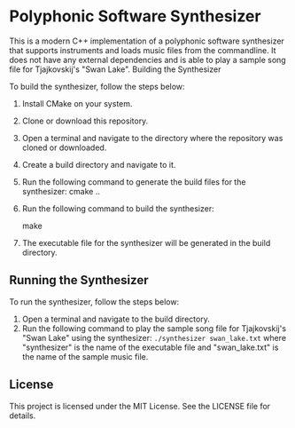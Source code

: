 # Polyphonic Software Synthesizer

This is a modern C++ implementation of a polyphonic software synthesizer that supports instruments and loads music files from the commandline. It does not have any external dependencies and is able to play a sample song file for Tjajkovskij's "Swan Lake".
Building the Synthesizer

To build the synthesizer, follow the steps below:

1. Install CMake on your system.
1. Clone or download this repository.
1. Open a terminal and navigate to the directory where the repository was cloned or downloaded.
1. Create a build directory and navigate to it.
1. Run the following command to generate the build files for the synthesizer:
    cmake ..
1. Run the following command to build the synthesizer:

    make

1. The executable file for the synthesizer will be generated in the build directory.

## Running the Synthesizer

To run the synthesizer, follow the steps below:

1. Open a terminal and navigate to the build directory.
2. Run the following command to play the sample song file for Tjajkovskij's "Swan Lake" using the synthesizer:
  ``./synthesizer swan_lake.txt``
  where "synthesizer" is the name of the executable file and "swan_lake.txt" is the name of the sample music file.

## License
This project is licensed under the MIT License. See the LICENSE file for details.
